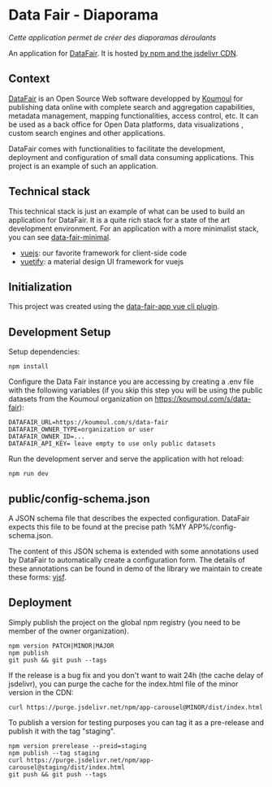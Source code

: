 # Data Fair - Diaporama

*Cette application permet de créer des diaporamas déroulants*

An application for [DataFair](https://koumoul-dev.github.io/data-fair/). It is hosted [by npm and the jsdelivr CDN](https://cdn.jsdelivr.net/npm/app-carousel).

## Context

[DataFair](https://koumoul-dev.github.io/data-fair/) is an Open Source Web software developped by [Koumoul](https://koumoul.com) for publishing data online with complete search and aggregation capabilities, metadata management, mapping functionalities, access control, etc. It can be used as a back office for Open Data platforms, data visualizations , custom search engines and other applications.

DataFair comes with functionalities to facilitate the development, deployment and configuration of small data consuming applications. This project is an example of such an application.

## Technical stack

This technical stack is just an example of what can be used to build an application for DataFair. It is a quite rich stack for a state of the art development environment. For an application with a more minimalist stack, you can see [data-fair-minimal](https://github.com/koumoul-dev/data-fair-minimal).

  - [vuejs](https://vuejs.org/): our favorite framework for client-side code
  - [vuetify](https://vuetifyjs.com/en/): a material design UI framework for vuejs

## Initialization

This project was created using the [ data-fair-app vue cli plugin](https://github.com/data-fair/vue-cli-plugin-app).

## Development Setup

Setup dependencies:

    npm install

Configure the Data Fair instance you are accessing by creating a .env file with the following variables (if you skip this step you will be using the public datasets from the Koumoul organization on https://koumoul.com/s/data-fair):

    DATAFAIR_URL=https://koumoul.com/s/data-fair
    DATAFAIR_OWNER_TYPE=organization or user
    DATAFAIR_OWNER_ID=...
    DATAFAIR_API_KEY= leave empty to use only public datasets

Run the development server and serve the application with hot reload:

    npm run dev

## public/config-schema.json

A JSON schema file that describes the expected configuration. DataFair expects this file to be found at the precise path %MY APP%/config-schema.json.

The content of this JSON schema is extended with some annotations used by DataFair to automatically create a configuration form. The details of these annotations can be found in demo of the library we maintain to create these forms:  [vjsf](https://koumoul-dev.github.io/vuetify-jsonschema-form/latest/).

## Deployment

Simply publish the project on the global npm registry (you need to be member of the owner organization).

    npm version PATCH|MINOR|MAJOR
    npm publish
    git push && git push --tags

If the release is a bug fix and you don't want to wait 24h (the cache delay of jsdelivr), you can purge the cache for the index.html file of the minor version in the CDN:

    curl https://purge.jsdelivr.net/npm/app-carousel@MINOR/dist/index.html

To publish a version for testing purposes you can tag it as a pre-release and publish it with the tag "staging".

    npm version prerelease --preid=staging
    npm publish --tag staging
    curl https://purge.jsdelivr.net/npm/app-carousel@staging/dist/index.html
    git push && git push --tags
